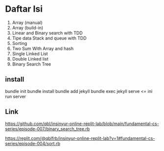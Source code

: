 # Daftar Isi

1. Array (manual)
2. Array (build-in)
3. Linear and Binary search with TDD
4. Tipe data Stack and queue with TDD 
5. Sorting
6. Two Sum With Array and hash
7. Single Linked List
8. Double Linked list
9. Binary Search Tree

## install

bundle init
bundle install
bundle add jekyll
bundle exec jekyll serve <= ini run server

## Link

<https://github.com/qbl/insinyur-online-replit-lab/blob/main/fundamental-cs-series/episode-007/binary_search_tree.rb>

<https://replit.com/@qblfrb/insinyur-online-replit-lab?v=1#fundamental-cs-series/episode-004/sort.rb>
